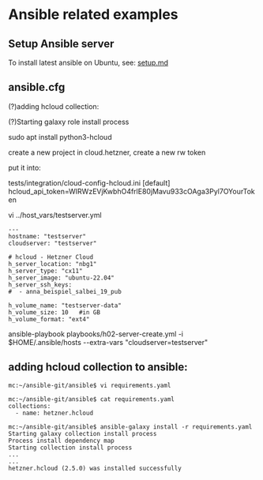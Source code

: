 # Ansible related examples

## Setup Ansible server

To install latest ansible on Ubuntu, see: [setup.md](setup.md)


## ansible.cfg

(?)adding hcloud collection:

(?)Starting galaxy role install process


sudo apt install python3-hcloud


create a new project in cloud.hetzner, create a new rw token

put it into:

tests/integration/cloud-config-hcloud.ini
[default]
hcloud_api_token=WIRWzEVjKwbhO4frlE80jMavu933cOAga3Pyl7OYourToken



vi ../host_vars/testserver.yml

```
---
hostname: "testserver"
cloudserver: "testserver"

# hcloud - Hetzner Cloud
h_server_location: "nbg1"
h_server_type: "cx11"
h_server_image: "ubuntu-22.04"
h_server_ssh_keys:
#  - anna_beispiel_salbei_19_pub

h_volume_name: "testserver-data"
h_volume_size: 10   #in GB
h_volume_format: "ext4"

```
ansible-playbook playbooks/h02-server-create.yml -i $HOME/.ansible/hosts --extra-vars "cloudserver=testserver"


## adding hcloud collection to ansible:


```
mc:~/ansible-git/ansible$ vi requirements.yaml

mc:~/ansible-git/ansible$ cat requirements.yaml
collections:
  - name: hetzner.hcloud

mc:~/ansible-git/ansible$ ansible-galaxy install -r requirements.yaml
Starting galaxy collection install process
Process install dependency map
Starting collection install process
...
...
hetzner.hcloud (2.5.0) was installed successfully

```



